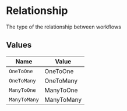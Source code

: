 # Relationship

The type of the relationship between workflows


## Values

| Name         | Value        |
| ------------ | ------------ |
| `OneToOne`   | OneToOne     |
| `OneToMany`  | OneToMany    |
| `ManyToOne`  | ManyToOne    |
| `ManyToMany` | ManyToMany   |